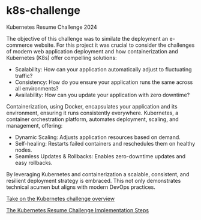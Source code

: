 # k8s-challenge
Kubernetes Resume Challenge 2024

The objective of this challenge was to similate the deployment an e-commerce website. For this project it was crucial to consider the challenges of modern web application deployment and how containerization and Kubernetes (K8s) offer compelling solutions:

- Scalability: How can your application automatically adjust to fluctuating traffic?
- Consistency: How do you ensure your application runs the same across all environments?
- Availability: How can you update your application with zero downtime?

Containerization, using Docker, encapsulates your application and its environment, ensuring it runs consistently everywhere. Kubernetes, a container orchestration platform, automates deployment, scaling, and management, offering:

- Dynamic Scaling: Adjusts application resources based on demand.
- Self-healing: Restarts failed containers and reschedules them on healthy nodes.
- Seamless Updates & Rollbacks: Enables zero-downtime updates and easy rollbacks.

By leveraging Kubernetes and containerization a scalable, consistent, and resilient deployment strategy is embraced. This not only demonstrates technical acumen but aligns with modern DevOps practices.

[Take on the Kubernetes challenge overview](https://cloudresumechallenge.dev/blog/take-on-the-kubernetes-resume-challenge-march-2024/)

[The Kubernetes Resume Challenge Implementation Steps](https://cloudresumechallenge.dev/docs/extensions/kubernetes-challenge/)

